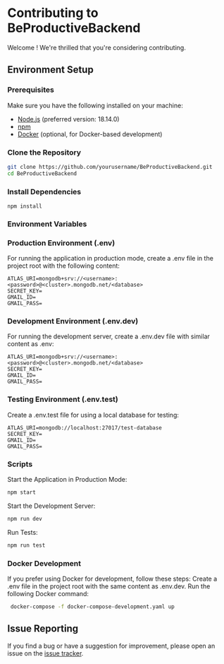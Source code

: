 # Contributing to BeProductiveBackend

Welcome ! We're thrilled that you're considering contributing.

## Environment Setup

### Prerequisites

Make sure you have the following installed on your machine:

- [Node.js](https://nodejs.org/) (preferred version: 18.14.0)
- [npm](https://www.npmjs.com/)
- [Docker](https://docs.docker.com/get-docker/) (optional, for Docker-based development)

### Clone the Repository

```bash
git clone https://github.com/yourusername/BeProductiveBackend.git
cd BeProductiveBackend
```

### Install Dependencies

```npm install```

### Environment Variables

### Production Environment (.env)

For running the application in production mode, create a .env file in the project root with the following content:

```
ATLAS_URI=mongodb+srv://<username>:<password>@<cluster>.mongodb.net/<database>
SECRET_KEY=
GMAIL_ID=
GMAIL_PASS=
```

### Development Environment (.env.dev)

For running the development server, create a .env.dev file with similar content as .env:

```
ATLAS_URI=mongodb+srv://<username>:<password>@<cluster>.mongodb.net/<database>
SECRET_KEY=
GMAIL_ID=
GMAIL_PASS=
```

### Testing Environment (.env.test)

Create a .env.test file for using a local database for testing:

```
ATLAS_URI=mongodb://localhost:27017/test-database
SECRET_KEY=
GMAIL_ID=
GMAIL_PASS=
```

### Scripts

Start the Application in Production Mode:

```bash
npm start
```

Start the Development Server:

```bash
npm run dev
```

Run Tests:

```bash
npm run test
```

### Docker Development

If you prefer using Docker for development, follow these steps:
Create a .env file in the project root with the same content as .env.dev.
Run the following Docker command:
            
```bash
 docker-compose -f docker-compose-development.yaml up
 ```

## Issue Reporting

If you find a bug or have a suggestion for improvement, please open an issue on the [issue tracker](https://github.com/thakkarnetram/BeProductiveBackend/issues).
